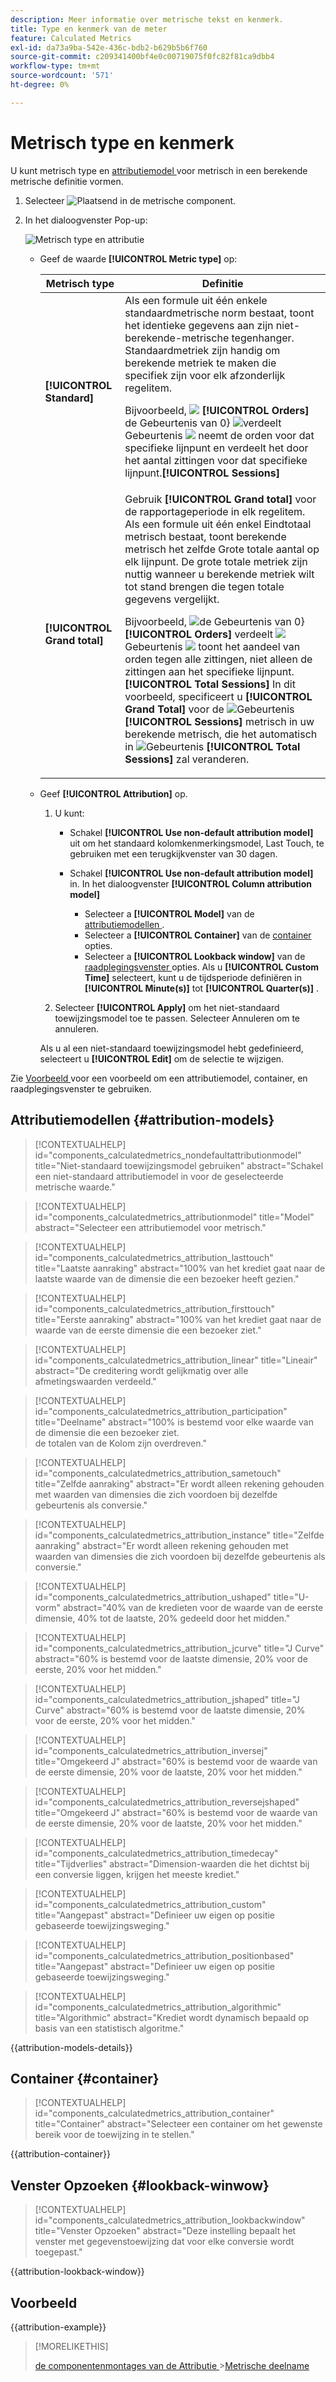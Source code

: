 ```yaml
---
description: Meer informatie over metrische tekst en kenmerk.
title: Type en kenmerk van de meter
feature: Calculated Metrics
exl-id: da73a9ba-542e-436c-bdb2-b629b5b6f760
source-git-commit: c209341400bf4e0c00719075f0fc82f81ca9dbb4
workflow-type: tm+mt
source-wordcount: '571'
ht-degree: 0%

---
```


# Metrisch type en kenmerk

U kunt metrisch type en [ attributiemodel ](#attribution-models) voor metrisch in een berekende metrische definitie vormen.

1. Selecteer ![ Plaatsend ](/help/assets/icons/Setting.svg) in de metrische component.
1. In het dialoogvenster Pop-up:

   ![ Metrisch type en attributie ](assets/cm-type-alloc.png)

   * Geef de waarde **[!UICONTROL Metric type]** op:

     | Metrisch type | Definitie |
     |---|---|
     | **[!UICONTROL Standard]** | Als een formule uit één enkele standaardmetrische norm bestaat, toont het identieke gegevens aan zijn niet-berekende-metrische tegenhanger. Standaardmetriek zijn handig om berekende metriek te maken die specifiek zijn voor elk afzonderlijk regelitem. <p>Bijvoorbeeld, ![ ](/help/assets/icons/Event.svg) **[!UICONTROL Orders]** de Gebeurtenis van 0&rbrace; ![ verdeelt ](/help/assets/icons/Divide.svg) Gebeurtenis ![ ](/help/assets/icons/Event.svg) neemt de orden voor dat specifieke lijnpunt en verdeelt het door het aantal zittingen voor dat specifieke lijnpunt.**[!UICONTROL Sessions]** |
     | **[!UICONTROL Grand total]** | Gebruik **[!UICONTROL Grand total]** voor de rapportageperiode in elk regelitem. Als een formule uit één enkel Eindtotaal metrisch bestaat, toont berekende metrisch het zelfde Grote totale aantal op elk lijnpunt. De grote totale metriek zijn nuttig wanneer u berekende metriek wilt tot stand brengen die tegen totale gegevens vergelijkt. <p>Bijvoorbeeld, ![ de Gebeurtenis van 0&rbrace; ](/help/assets/icons/Event.svg) **[!UICONTROL Orders]** verdeelt ![ ](/help/assets/icons/Divide.svg) Gebeurtenis ![ ](/help/assets/icons/Event.svg) toont het aandeel van orden tegen alle zittingen, niet alleen de zittingen aan het specifieke lijnpunt. **[!UICONTROL Total Sessions]** In dit voorbeeld, specificeert u **[!UICONTROL Grand Total]** voor de ![ Gebeurtenis ](/help/assets/icons/Event.svg) **[!UICONTROL Sessions]** metrisch in uw berekende metrisch, die het automatisch in ![ Gebeurtenis ](/help/assets/icons/Event.svg) **[!UICONTROL Total Sessions]** zal veranderen. |

   * Geef **[!UICONTROL Attribution]** op.

      1. U kunt:

         * Schakel **[!UICONTROL Use non-default attribution model]** uit om het standaard kolomkenmerkingsmodel, Last Touch, te gebruiken met een terugkijkvenster van 30 dagen.
         * Schakel **[!UICONTROL Use non-default attribution model]** in. In het dialoogvenster **[!UICONTROL Column attribution model]**

            * Selecteer a **[!UICONTROL Model]** van de [ attributiemodellen ](#attribution-models).
            * Selecteer a **[!UICONTROL Container]** van de [ container ](#container) opties.
            * Selecteer a **[!UICONTROL Lookback window]** van de [ raadplegingsvenster ](#lookback-window) opties. Als u **[!UICONTROL Custom Time]** selecteert, kunt u de tijdsperiode definiëren in **[!UICONTROL Minute(s)]** tot **[!UICONTROL Quarter(s)]** .

      1. Selecteer **[!UICONTROL Apply]** om het niet-standaard toewijzingsmodel toe te passen. Selecteer Annuleren om te annuleren.

     Als u al een niet-standaard toewijzingsmodel hebt gedefinieerd, selecteert u **[!UICONTROL Edit]** om de selectie te wijzigen.

Zie [ Voorbeeld ](#example) voor een voorbeeld om een attributiemodel, container, en raadplegingsvenster te gebruiken.


## Attributiemodellen {#attribution-models}

>[!CONTEXTUALHELP]
>id="components_calculatedmetrics_nondefaultattributionmodel"
>title="Niet-standaard toewijzingsmodel gebruiken"
>abstract="Schakel een niet-standaard attributiemodel in voor de geselecteerde metrische waarde."

>[!CONTEXTUALHELP]
>id="components_calculatedmetrics_attributionmodel"
>title="Model"
>abstract="Selecteer een attributiemodel voor metrisch."

>[!CONTEXTUALHELP]
>id="components_calculatedmetrics_attribution_lasttouch"
>title="Laatste aanraking"
>abstract="100% van het krediet gaat naar de laatste waarde van de dimensie die een bezoeker heeft gezien."

>[!CONTEXTUALHELP]
>id="components_calculatedmetrics_attribution_firsttouch"
>title="Eerste aanraking"
>abstract="100% van het krediet gaat naar de waarde van de eerste dimensie die een bezoeker ziet."

>[!CONTEXTUALHELP]
>id="components_calculatedmetrics_attribution_linear"
>title="Lineair"
>abstract="De creditering wordt gelijkmatig over alle afmetingswaarden verdeeld."

>[!CONTEXTUALHELP]
>id="components_calculatedmetrics_attribution_participation"
>title="Deelname"
>abstract="100% is bestemd voor elke waarde van de dimensie die een bezoeker ziet.<br/> de totalen van de Kolom zijn overdreven."

>[!CONTEXTUALHELP]
>id="components_calculatedmetrics_attribution_sametouch"
>title="Zelfde aanraking"
>abstract="Er wordt alleen rekening gehouden met waarden van dimensies die zich voordoen bij dezelfde gebeurtenis als conversie."

>[!CONTEXTUALHELP]
>id="components_calculatedmetrics_attribution_instance"
>title="Zelfde aanraking"
>abstract="Er wordt alleen rekening gehouden met waarden van dimensies die zich voordoen bij dezelfde gebeurtenis als conversie."

>[!CONTEXTUALHELP]
>id="components_calculatedmetrics_attribution_ushaped"
>title="U-vorm"
>abstract="40% van de kredieten voor de waarde van de eerste dimensie, 40% tot de laatste, 20% gedeeld door het midden."

>[!CONTEXTUALHELP]
>id="components_calculatedmetrics_attribution_jcurve"
>title="J Curve"
>abstract="60% is bestemd voor de laatste dimensie, 20% voor de eerste, 20% voor het midden."

>[!CONTEXTUALHELP]
>id="components_calculatedmetrics_attribution_jshaped"
>title="J Curve"
>abstract="60% is bestemd voor de laatste dimensie, 20% voor de eerste, 20% voor het midden."

>[!CONTEXTUALHELP]
>id="components_calculatedmetrics_attribution_inversej"
>title="Omgekeerd J"
>abstract="60% is bestemd voor de waarde van de eerste dimensie, 20% voor de laatste, 20% voor het midden."

>[!CONTEXTUALHELP]
>id="components_calculatedmetrics_attribution_reversejshaped"
>title="Omgekeerd J"
>abstract="60% is bestemd voor de waarde van de eerste dimensie, 20% voor de laatste, 20% voor het midden."

>[!CONTEXTUALHELP]
>id="components_calculatedmetrics_attribution_timedecay"
>title="Tijdverlies"
>abstract="Dimension-waarden die het dichtst bij een conversie liggen, krijgen het meeste krediet."

>[!CONTEXTUALHELP]
>id="components_calculatedmetrics_attribution_custom"
>title="Aangepast"
>abstract="Definieer uw eigen op positie gebaseerde toewijzingsweging."

>[!CONTEXTUALHELP]
>id="components_calculatedmetrics_attribution_positionbased"
>title="Aangepast"
>abstract="Definieer uw eigen op positie gebaseerde toewijzingsweging."

>[!CONTEXTUALHELP]
>id="components_calculatedmetrics_attribution_algorithmic"
>title="Algorithmic"
>abstract="Krediet wordt dynamisch bepaald op basis van een statistisch algoritme."

{{attribution-models-details}}


## Container {#container}

>[!CONTEXTUALHELP]
>id="components_calculatedmetrics_attribution_container"
>title="Container"
>abstract="Selecteer een container om het gewenste bereik voor de toewijzing in te stellen."

{{attribution-container}}


## Venster Opzoeken {#lookback-winwow}

>[!CONTEXTUALHELP]
>id="components_calculatedmetrics_attribution_lookbackwindow"
>title="Venster Opzoeken"
>abstract="Deze instelling bepaalt het venster met gegevenstoewijzing dat voor elke conversie wordt toegepast."

{{attribution-lookback-window}}




## Voorbeeld

{{attribution-example}}

>[!MORELIKETHIS]
>
>[ de componentenmontages van de Attributie ](/help/data-views/component-settings/attribution.md)
>&#x200B;>[Metrische deelname ](participation-metric.md)
>

